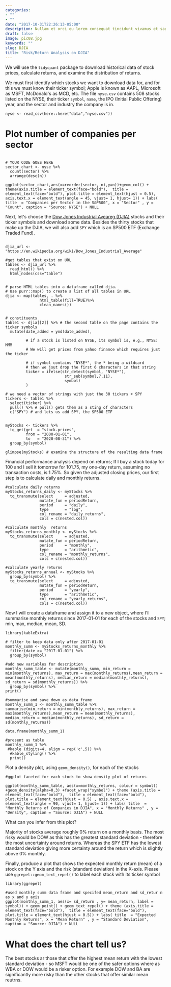 ```yaml
---
categories:
- ""
- ""
date: "2017-10-31T22:26:13-05:00"
description: Nullam et orci eu lorem consequat tincidunt vivamus et sagittis magna sed nunc rhoncus condimentum sem. In efficitur ligula tate urna. Maecenas massa sed magna lacinia magna pellentesque lorem ipsum dolor. Nullam et orci eu lorem consequat tincidunt. Vivamus et sagittis tempus.
draft: false
image: pic08.jpg
keywords: ""
slug: DJIA
title: "Risk/Return Analysis on DJIA"
---
```



We will use the `tidyquant` package to download historical data of stock prices, calculate returns, and examine the distribution of returns. 

We must first identify which stocks we want to download data for, and for this we must know their ticker symbol; Apple is known as AAPL, Microsoft as MSFT, McDonald's as MCD, etc. The file `nyse.csv` contains 508 stocks listed on the NYSE, their ticker `symbol`, `name`, the IPO  (Initial Public Offering) year, and the sector and industry the company is in.


```{r load_nyse_data, message=FALSE, warning=FALSE}
nyse <- read_csv(here::here("data","nyse.csv"))
```

# Plot number of companies per sector

```{r companies_per_sector}

# YOUR CODE GOES HERE
sector_chart <- nyse %>%
  count(sector) %>%
  arrange(desc(n))

ggplot(sector_chart,aes(x=reorder(sector,-n),y=n))+geom_col() + theme(axis.title = element_text(face="bold"),  title = element_text(face="bold"), plot.title = element_text(hjust = 0.5), axis.text.x = element_text(angle = 45, vjust= 1, hjust= 1)) + labs( title  = "Companies per Sector in the S&P500", x = "Sector" , y = "Count", caption = "Source: NYSE") + NULL

```

Next, let's choose the [Dow Jones Industrial Aveareg (DJIA)](https://en.wikipedia.org/wiki/Dow_Jones_Industrial_Average) stocks and their ticker symbols and download some data. Besides the thirty stocks that make up the DJIA, we will also add `SPY` which is an SP500 ETF (Exchange Traded Fund).


```{r, tickers_from_wikipedia}

djia_url <- "https://en.wikipedia.org/wiki/Dow_Jones_Industrial_Average"

#get tables that exist on URL
tables <- djia_url %>% 
  read_html() %>% 
  html_nodes(css="table")


# parse HTML tables into a dataframe called djia. 
# Use purr::map() to create a list of all tables in URL
djia <- map(tables, . %>% 
               html_table(fill=TRUE)%>% 
               clean_names())


# constituents
table1 <- djia[[2]] %>% # the second table on the page contains the ticker symbols
  mutate(date_added = ymd(date_added),
         
         # if a stock is listed on NYSE, its symbol is, e.g., NYSE: MMM
         # We will get prices from yahoo finance which requires just the ticker
         
         # if symbol contains "NYSE*", the * being a wildcard
         # then we jsut drop the first 6 characters in that string
         ticker = ifelse(str_detect(symbol, "NYSE*"),
                          str_sub(symbol,7,11),
                          symbol)
         )

# we need a vector of strings with just the 30 tickers + SPY
tickers <- table1 %>% 
  select(ticker) %>% 
  pull() %>% # pull() gets them as a sting of characters
  c("SPY") # and lets us add SPY, the SP500 ETF

```


```{r get_price_data, message=FALSE, warning=FALSE, cache=TRUE}

myStocks <- tickers %>% 
  tq_get(get  = "stock.prices",
         from = "2000-01-01",
         to   = "2020-08-31") %>%
  group_by(symbol) 

glimpse(myStocks) # examine the structure of the resulting data frame
```

Financial performance analysis depend on returns; If I buy a stock today for 100 and I sell it tomorrow for 101.75, my one-day return, assuming no transaction costs, is 1.75%. So given the adjusted closing prices, our first step is to calculate daily and monthly returns.


```{r calculate_returns, message=FALSE, warning=FALSE, cache=TRUE}
#calculate daily returns
myStocks_returns_daily <- myStocks %>%
  tq_transmute(select     = adjusted, 
               mutate_fun = periodReturn, 
               period     = "daily", 
               type       = "log",
               col_rename = "daily_returns",
               cols = c(nested.col))  

#calculate monthly  returns
myStocks_returns_monthly <- myStocks %>%
  tq_transmute(select     = adjusted, 
               mutate_fun = periodReturn, 
               period     = "monthly", 
               type       = "arithmetic",
               col_rename = "monthly_returns",
               cols = c(nested.col)) 

#calculate yearly returns
myStocks_returns_annual <- myStocks %>%
  group_by(symbol) %>%
  tq_transmute(select     = adjusted, 
               mutate_fun = periodReturn, 
               period     = "yearly", 
               type       = "arithmetic",
               col_rename = "yearly_returns",
               cols = c(nested.col))
```

Now I will create a dataframe and assign it to a new object, where I'll summarise monthly returns since 2017-01-01 for each of the stocks and `SPY`; min, max, median, mean, SD.

```{r summarise_monthly_returns}
library(kableExtra)

# filter to keep data only after 2017-01-01
monthly_summ <- myStocks_returns_monthly %>%
  filter(date >= "2017-01-01") %>%
  group_by(symbol)

#add new variables for description
monthly_summ_table <- mutate(monthly_summ, min_return = min(monthly_returns), max_return = max(monthly_returns),mean_return = mean(monthly_returns), median_return = median(monthly_returns),  sd_return = sd(monthly_returns)) %>%
  group_by(symbol) %>%
print()

#summarise and save down as data frame
monthly_summ_1 <- monthly_summ_table %>% 
summarise(min_return = min(monthly_returns), max_return = max(monthly_returns),mean_return = mean(monthly_returns), median_return = median(monthly_returns), sd_return = sd(monthly_returns))

data.frame(monthly_summ_1)

#present as table  
monthly_summ_1 %>%
 #kable (digits=4, align = rep('c',5)) %>%
  #kable_styling() %>% 
  print()

```


Plot a density plot, using `geom_density()`, for each of the stocks

```{r density_monthly_returns}
#ggplot faceted for each stock to show density plot of returns

ggplot(monthly_summ_table, aes(x=monthly_returns, colour = symbol)) +geom_density(alpha=0.3) +facet_wrap("symbol") + theme (axis.title = element_text(face="bold"),  title = element_text(face="bold"), plot.title = element_text(hjust = 0.5) , axis.text.x = element_text(angle = 90, vjust= 1, hjust= 1)) + labs( title  = "Monthly Returns of Companies in DJIA", x = "Monthly Returns" , y = "Density", caption = "Source: DJIA") + NULL
```

What can you infer from this plot?

Majority of stocks average roughly 0% return on a monthly basis. The most risky would be DOW as this has the greatest standard deviation - therefore the most uncertainty around returns. Whereas the SPY ETF has the lowest standard deviation giving more certainty around the return which is slightly above 0% monthly. 

Finally, produce a plot that shows the expected monthly return (mean) of a stock on the Y axis and the risk (standard deviation) in the X-axis. Please use `ggrepel::geom_text_repel()` to label each stock with its ticker symbol

```{r risk_return_plot}
library(ggrepel)

#used monthly summ data frame and specifed mean_return and sd_retur n as x and y axis
ggplot(monthly_summ_1, aes(x= sd_return , y= mean_return, label = symbol)) + geom_point() + geom_text_repel() + theme (axis.title = element_text(face="bold"),  title = element_text(face="bold"), plot.title = element_text(hjust = 0.5)) + labs( title  = "Expected Monthly Returns", x = "Mean Return" , y = "Standard Deviation", caption = "Source: DJIA") + NULL
```

# What does the chart tell us?

The best stocks ar those that offer the highest mean return with the lowest standard deviation - so MSFT would be one of the safer options where as WBA or DOW would be a risker option. For example DOW and BA are significantly more risky than the other stocks that offer similar mean reutrns. 
